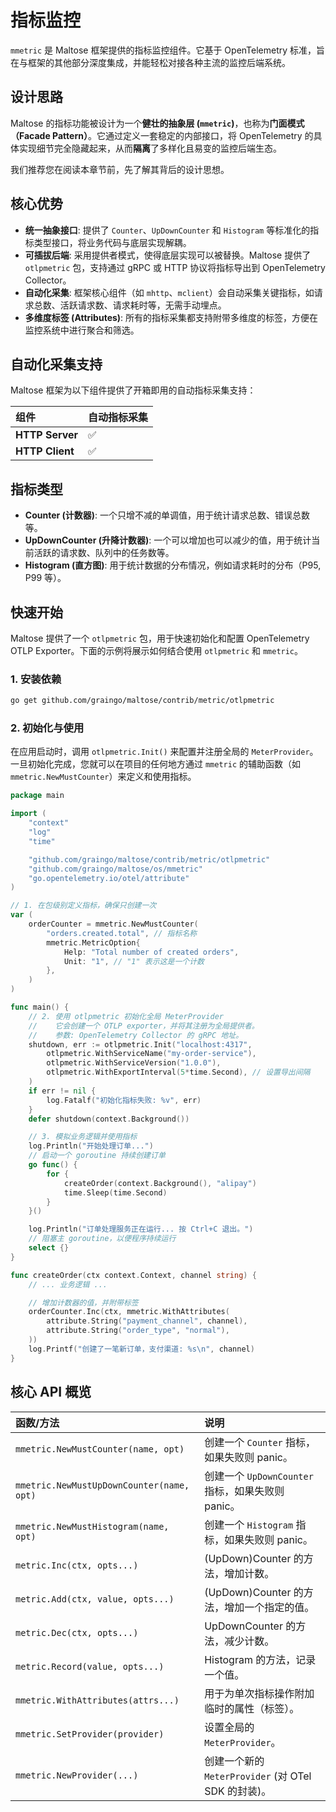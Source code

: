 # 指标监控

`mmetric` 是 Maltose 框架提供的指标监控组件。它基于 OpenTelemetry 标准，旨在与框架的其他部分深度集成，并能轻松对接各种主流的监控后端系统。

## 设计思路

Maltose 的指标功能被设计为一个**健壮的抽象层 (`mmetric`)**，也称为**门面模式（Facade Pattern）**。它通过定义一套稳定的内部接口，将 OpenTelemetry 的具体实现细节完全隐藏起来，从而**隔离**了多样化且易变的监控后端生态。

我们推荐您在阅读本章节前，先了解其背后的设计思想。

[<card heading="深入了解 `mmetric` 的设计思路" icon="i-heroicons-light-bulb" color="indigo" to="./design.md" />](./design.md)

## 核心优势

- **统一抽象接口**: 提供了 `Counter`、`UpDownCounter` 和 `Histogram` 等标准化的指标类型接口，将业务代码与底层实现解耦。
- **可插拔后端**: 采用提供者模式，使得底层实现可以被替换。Maltose 提供了 `otlpmetric` 包，支持通过 gRPC 或 HTTP 协议将指标导出到 OpenTelemetry Collector。
- **自动化采集**: 框架核心组件（如 `mhttp`、`mclient`）会自动采集关键指标，如请求总数、活跃请求数、请求耗时等，无需手动埋点。
- **多维度标签 (Attributes)**: 所有的指标采集都支持附带多维度的标签，方便在监控系统中进行聚合和筛选。

## 自动化采集支持

Maltose 框架为以下组件提供了开箱即用的自动指标采集支持：

| 组件            | 自动指标采集 |
| :-------------- | :----------- |
| **HTTP Server** | ✅           |
| **HTTP Client** | ✅           |

## 指标类型

- **Counter (计数器)**: 一个只增不减的单调值，用于统计请求总数、错误总数等。
- **UpDownCounter (升降计数器)**: 一个可以增加也可以减少的值，用于统计当前活跃的请求数、队列中的任务数等。
- **Histogram (直方图)**: 用于统计数据的分布情况，例如请求耗时的分布（P95, P99 等）。

## 快速开始

Maltose 提供了一个 `otlpmetric` 包，用于快速初始化和配置 OpenTelemetry OTLP Exporter。下面的示例将展示如何结合使用 `otlpmetric` 和 `mmetric`。

### 1. 安装依赖

```bash
go get github.com/graingo/maltose/contrib/metric/otlpmetric
```

### 2. 初始化与使用

在应用启动时，调用 `otlpmetric.Init()` 来配置并注册全局的 `MeterProvider`。一旦初始化完成，您就可以在项目的任何地方通过 `mmetric` 的辅助函数（如 `mmetric.NewMustCounter`）来定义和使用指标。

```go
package main

import (
	"context"
	"log"
	"time"

	"github.com/graingo/maltose/contrib/metric/otlpmetric"
	"github.com/graingo/maltose/os/mmetric"
	"go.opentelemetry.io/otel/attribute"
)

// 1. 在包级别定义指标，确保只创建一次
var (
	orderCounter = mmetric.NewMustCounter(
		"orders.created.total", // 指标名称
		mmetric.MetricOption{
			Help: "Total number of created orders",
			Unit: "1", // "1" 表示这是一个计数
		},
	)
)

func main() {
	// 2. 使用 otlpmetric 初始化全局 MeterProvider
	//    它会创建一个 OTLP exporter，并将其注册为全局提供者。
	//    参数: OpenTelemetry Collector 的 gRPC 地址。
	shutdown, err := otlpmetric.Init("localhost:4317",
		otlpmetric.WithServiceName("my-order-service"),
		otlpmetric.WithServiceVersion("1.0.0"),
		otlpmetric.WithExportInterval(5*time.Second), // 设置导出间隔
	)
	if err != nil {
		log.Fatalf("初始化指标失败: %v", err)
	}
	defer shutdown(context.Background())

	// 3. 模拟业务逻辑并使用指标
	log.Println("开始处理订单...")
	// 启动一个 goroutine 持续创建订单
	go func() {
		for {
			createOrder(context.Background(), "alipay")
			time.Sleep(time.Second)
		}
	}()

	log.Println("订单处理服务正在运行... 按 Ctrl+C 退出。")
	// 阻塞主 goroutine，以便程序持续运行
	select {}
}

func createOrder(ctx context.Context, channel string) {
	// ... 业务逻辑 ...

	// 增加计数器的值，并附带标签
	orderCounter.Inc(ctx, mmetric.WithAttributes(
		attribute.String("payment_channel", channel),
		attribute.String("order_type", "normal"),
	))
	log.Printf("创建了一笔新订单，支付渠道: %s\n", channel)
}
```

## 核心 API 概览

| 函数/方法                                 | 说明                                                |
| :---------------------------------------- | :-------------------------------------------------- |
| `mmetric.NewMustCounter(name, opt)`       | 创建一个 `Counter` 指标，如果失败则 panic。         |
| `mmetric.NewMustUpDownCounter(name, opt)` | 创建一个 `UpDownCounter` 指标，如果失败则 panic。   |
| `mmetric.NewMustHistogram(name, opt)`     | 创建一个 `Histogram` 指标，如果失败则 panic。       |
| `metric.Inc(ctx, opts...)`                | (UpDown)Counter 的方法，增加计数。                  |
| `metric.Add(ctx, value, opts...)`         | (UpDown)Counter 的方法，增加一个指定的值。          |
| `metric.Dec(ctx, opts...)`                | UpDownCounter 的方法，减少计数。                    |
| `metric.Record(value, opts...)`           | Histogram 的方法，记录一个值。                      |
| `mmetric.WithAttributes(attrs...)`        | 用于为单次指标操作附加临时的属性（标签）。          |
| `mmetric.SetProvider(provider)`           | 设置全局的 `MeterProvider`。                        |
| `mmetric.NewProvider(...)`                | 创建一个新的 `MeterProvider` (对 OTel SDK 的封装)。 |
